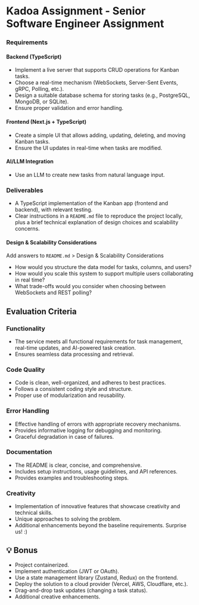 # Kadoa Assignment - Senior Software Engineer Assignment

### Requirements

#### Backend (TypeScript)
- Implement a live server that supports CRUD operations for Kanban tasks.
- Choose a real-time mechanism (WebSockets, Server-Sent Events, gRPC, Polling, etc.).
- Design a suitable database schema for storing tasks (e.g., PostgreSQL, MongoDB, or SQLite).
- Ensure proper validation and error handling.

#### Frontend (Next.js + TypeScript)
- Create a simple UI that allows adding, updating, deleting, and moving Kanban tasks.
- Ensure the UI updates in real-time when tasks are modified.

#### AI/LLM Integration
- Use an LLM to create new tasks from natural language input.

### Deliverables
- A TypeScript implementation of the Kanban app (frontend and backend), with relevant testing.
- Clear instructions in a `README.md` file to reproduce the project locally, plus a brief technical explanation of design choices and scalability concerns.

#### Design & Scalability Considerations

Add answers to `README.md` > Design & Scalability Considerations

- How would you structure the data model for tasks, columns, and users?
- How would you scale this system to support multiple users collaborating in real time?
- What trade-offs would you consider when choosing between WebSockets and REST polling?

## Evaluation Criteria

### Functionality
- The service meets all functional requirements for task management, real-time updates, and AI-powered task creation.
- Ensures seamless data processing and retrieval.

### Code Quality
- Code is clean, well-organized, and adheres to best practices.
- Follows a consistent coding style and structure.
- Proper use of modularization and reusability.

### Error Handling
- Effective handling of errors with appropriate recovery mechanisms.
- Provides informative logging for debugging and monitoring.
- Graceful degradation in case of failures.

### Documentation
- The README is clear, concise, and comprehensive.
- Includes setup instructions, usage guidelines, and API references.
- Provides examples and troubleshooting steps.

### Creativity
- Implementation of innovative features that showcase creativity and technical skills.
- Unique approaches to solving the problem.
- Additional enhancements beyond the baseline requirements. Surprise us! :)

## 💡 Bonus
- Project containerized.
- Implement authentication (JWT or OAuth).
- Use a state management library (Zustand, Redux) on the frontend.
- Deploy the solution to a cloud provider (Vercel, AWS, Cloudflare, etc.).
- Drag-and-drop task updates (changing a task status).
- Additional creative enhancements.
